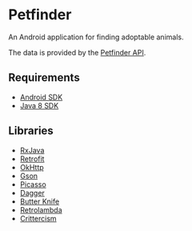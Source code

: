 Petfinder
===

An Android application for finding adoptable animals.

The data is provided by the [Petfinder API](https://www.petfinder.com/developers/api-docs).

Requirements
---
- [Android SDK](https://developer.android.com/sdk/index.html)
- [Java 8 SDK](http://www.oracle.com/technetwork/java/javase/downloads/index.html)

Libraries
---
- [RxJava](https://github.com/ReactiveX/RxJava)
- [Retrofit](https://square.github.io/retrofit/)
- [OkHttp](https://square.github.io/okhttp/)
- [Gson](https://code.google.com/p/google-gson/)
- [Picasso](https://github.com/square/picasso)
- [Dagger](https://square.github.io/dagger/)
- [Butter Knife](https://jakewharton.github.io/butterknife/)
- [Retrolambda](https://github.com/orfjackal/retrolambda)
- [Crittercism](http://www.crittercism.com/)
